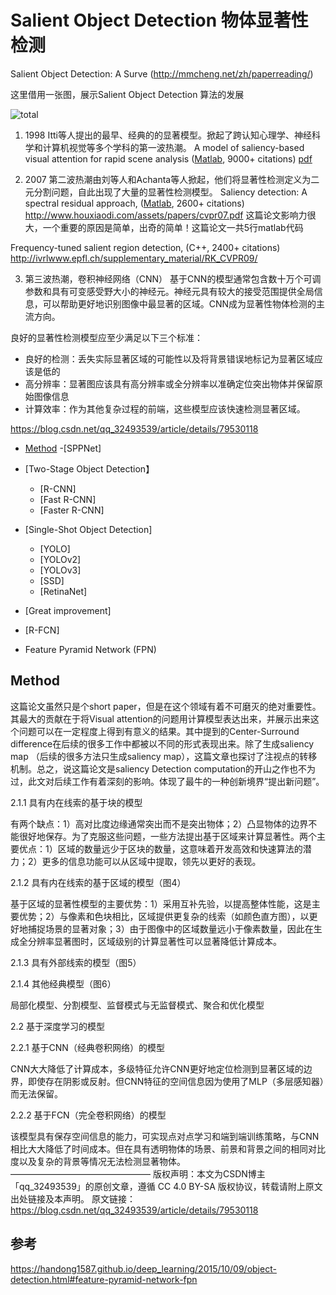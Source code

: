# Salient Object Detection 物体显著性检测

Salient Object Detection: A Surve (http://mmcheng.net/zh/paperreading/)

这里借用一张图，展示Salient Object Detection 算法的发展

![total](https://github.com/weslynn/graphic-deep-neural-network/blob/master/otherpic/detectpic/salientobjectdetection.jpg)


1) 1998 Itti等人提出的最早、经典的的显著模型。掀起了跨认知心理学、神经科学和计算机视觉等多个学科的第一波热潮。
A model of saliency-based visual attention for rapid scene analysis ([Matlab](http://www.saliencytoolbox.net/), 9000+ citations)
[pdf](http://ilab.usc.edu/publications/doc/Itti_etal98pami.pdf)


2) 2007 第二波热潮由刘等人和Achanta等人掀起，他们将显著性检测定义为二元分割问题，自此出现了大量的显著性检测模型。
 Saliency detection: A spectral residual approach, ([Matlab](http://www.klab.caltech.edu/~xhou/projects/spectralResidual/spectralresidual.html), 2600+ citations)
 http://www.houxiaodi.com/assets/papers/cvpr07.pdf   这篇论文影响力很大，一个重要的原因是简单，出奇的简单！这篇论文一共5行matlab代码  

 Frequency-tuned salient region detection, (C++, 2400+ citations)
  http://ivrlwww.epfl.ch/supplementary_material/RK_CVPR09/ 

3) 第三波热潮，卷积神经网络（CNN）
  基于CNN的模型通常包含数十万个可调参数和具有可变感受野大小的神经元。神经元具有较大的接受范围提供全局信息，可以帮助更好地识别图像中最显著的区域。CNN成为显著性物体检测的主流方向。


良好的显著性检测模型应至少满足以下三个标准：
- 良好的检测：丢失实际显著区域的可能性以及将背景错误地标记为显著区域应该是低的
- 高分辨率：显著图应该具有高分辨率或全分辨率以准确定位突出物体并保留原始图像信息
- 计算效率：作为其他复杂过程的前端，这些模型应该快速检测显著区域。

https://blog.csdn.net/qq_32493539/article/details/79530118

- [Method](##Method)
  -[SPPNet]

- [Two-Stage Object Detection】
  - [R-CNN]
  - [Fast R-CNN]
  - [Faster R-CNN]

- [Single-Shot Object Detection]
  - [YOLO]
  - [YOLOv2]
  - [YOLOv3]
  - [SSD]
  - [RetinaNet]

- [Great improvement]
 - [R-FCN]
 - Feature Pyramid Network (FPN)


## Method

这篇论文虽然只是个short paper，但是在这个领域有着不可磨灭的绝对重要性。其最大的贡献在于将Visual attention的问题用计算模型表达出来，并展示出来这个问题可以在一定程度上得到有意义的结果。其中提到的Center-Surround difference在后续的很多工作中都被以不同的形式表现出来。除了生成saliency map （后续的很多方法只生成saliency map），这篇文章也探讨了注视点的转移机制。总之，说这篇论文是saliency Detection computation的开山之作也不为过，此文对后续工作有着深刻的影响。体现了最牛的一种创新境界“提出新问题”。

2.1.1 具有内在线索的基于块的模型

有两个缺点：1）高对比度边缘通常突出而不是突出物体；2）凸显物体的边界不能很好地保存。为了克服这些问题，一些方法提出基于区域来计算显著性。两个主要优点：1）区域的数量远少于区块的数量，这意味着开发高效和快速算法的潜力；2）更多的信息功能可以从区域中提取，领先以更好的表现。

2.1.2 具有内在线索的基于区域的模型（图4）

基于区域的显著性模型的主要优势：1）采用互补先验，以提高整体性能，这是主要优势；2）与像素和色块相比，区域提供更复杂的线索（如颜色直方图），以更好地捕捉场景的显著对象；3）由于图像中的区域数量远小于像素数量，因此在生成全分辨率显著图时，区域级别的计算显著性可以显著降低计算成本。

2.1.3 具有外部线索的模型（图5）

2.1.4 其他经典模型（图6）

局部化模型、分割模型、监督模式与无监督模式、聚合和优化模型

2.2 基于深度学习的模型

2.2.1 基于CNN（经典卷积网络）的模型

CNN大大降低了计算成本，多级特征允许CNN更好地定位检测到显著区域的边界，即使存在阴影或反射。但CNN特征的空间信息因为使用了MLP（多层感知器）而无法保留。

2.2.2 基于FCN（完全卷积网络）的模型

该模型具有保存空间信息的能力，可实现点对点学习和端到端训练策略，与CNN相比大大降低了时间成本。但在具有透明物体的场景、前景和背景之间的相同对比度以及复杂的背景等情况无法检测显著物体。
————————————————
版权声明：本文为CSDN博主「qq_32493539」的原创文章，遵循 CC 4.0 BY-SA 版权协议，转载请附上原文出处链接及本声明。
原文链接：https://blog.csdn.net/qq_32493539/article/details/79530118




## 参考

https://handong1587.github.io/deep_learning/2015/10/09/object-detection.html#feature-pyramid-network-fpn
